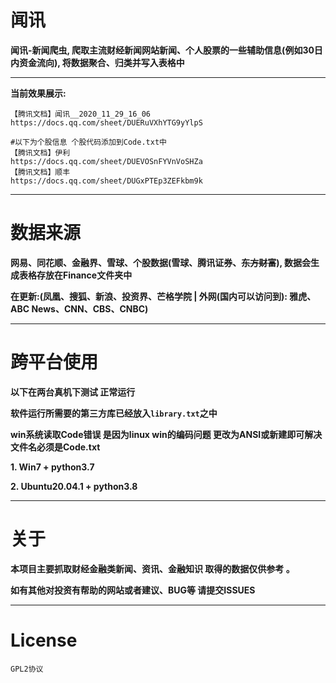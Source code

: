 # 闻讯

**闻讯-新闻爬虫, 爬取主流财经新闻网站新闻、个人股票的一些辅助信息(例如30日内资金流向), 将数据聚合、归类并写入表格中**

---

**当前效果展示:**

```
【腾讯文档】闻讯__2020_11_29_16_06
https://docs.qq.com/sheet/DUERuVXhYTG9yYlpS

#以下为个股信息 个股代码添加到Code.txt中
【腾讯文档】伊利
https://docs.qq.com/sheet/DUEVOSnFYVnVoSHZa
【腾讯文档】顺丰
https://docs.qq.com/sheet/DUGxPTEp3ZEFkbm9k
```

---

# 数据来源

**网易、同花顺、金融界、雪球、个股数据(雪球、腾讯证券、~~东方财富~~), 数据会生成表格存放在Finance文件夹中**

**在更新:(凤凰、搜狐、新浪、投资界、芒格学院 | 外网(国内可以访问到): 雅虎、ABC News、CNN、CBS、CNBC)**

---

# 跨平台使用 

**以下在两台真机下测试 正常运行**

**软件运行所需要的第三方库已经放入``library.txt``之中**

**win系统读取Code错误 是因为linux win的编码问题 更改为ANSI或新建即可解决 文件名必须是Code.txt**

**1. Win7 + python3.7**

**2. Ubuntu20.04.1 + python3.8**

---

# 关于

**本项目主要抓取财经金融类新闻、资讯、金融知识 取得的数据仅供参考 。**

**如有其他对投资有帮助的网站或者建议、BUG等 请提交ISSUES**

---

# License

``GPL2协议``
